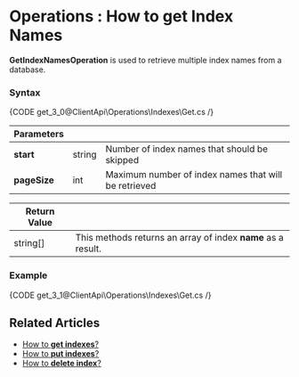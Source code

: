 ﻿# Operations : How to get Index Names

**GetIndexNamesOperation** is used to retrieve multiple index names from a database.

### Syntax

{CODE get_3_0@ClientApi\Operations\Indexes\Get.cs /}

| Parameters | | |
| ------------- | ------------- | ----- |
| **start** | string | Number of index names that should be skipped |
| **pageSize** | int | Maximum number of index names that will be retrieved |

| Return Value | |
| ------------- | ----- |
| string[] | This methods returns an array of index **name** as a result. |

### Example

{CODE get_3_1@ClientApi\Operations\Indexes\Get.cs /}


## Related Articles

- [How to **get indexes**?](../../../client-api/operations/get-indexes-operation)
- [How to **put indexes**?](../../../client-api/operations/put-indexes-operation)
- [How to **delete index**?](../../../client-api/operations/delete-index-operation)
